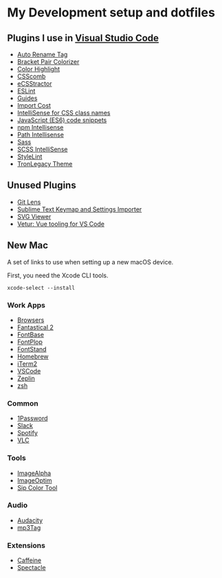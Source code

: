 # My Development setup and dotfiles

## Plugins I use in [Visual Studio Code](https://code.visualstudio.com)

-   [Auto Rename Tag](https://marketplace.visualstudio.com/items?itemName=formulahendry.auto-rename-tag)
-   [Bracket Pair Colorizer](https://marketplace.visualstudio.com/items?itemName=CoenraadS.bracket-pair-colorizer)
-   [Color Highlight](https://marketplace.visualstudio.com/items?itemName=naumovs.color-highlight)
-   [CSScomb](https://marketplace.visualstudio.com/items?itemName=mrmlnc.vscode-csscomb)
-   [eCSStractor](https://marketplace.visualstudio.com/items?itemName=kubosho.ecsstractor)
-   [ESLint](https://marketplace.visualstudio.com/items?itemName=dbaeumer.vscode-eslint)
-   [Guides](https://marketplace.visualstudio.com/items?itemName=spywhere.guides)
-   [Import Cost](https://marketplace.visualstudio.com/items?itemName=wix.vscode-import-cost)
-   [IntelliSense for CSS class names](https://marketplace.visualstudio.com/items?itemName=Zignd.html-css-class-completion)
-   [JavaScript (ES6) code snippets](https://marketplace.visualstudio.com/items?itemName=xabikos.JavaScriptSnippets)
-   [npm Intellisense](https://marketplace.visualstudio.com/items?itemName=christian-kohler.npm-intellisense)
-   [Path Intellisense](https://marketplace.visualstudio.com/items?itemName=christian-kohler.path-intellisense)
-   [Sass](https://marketplace.visualstudio.com/items?itemName=robinbentley.sass-indented)
-   [SCSS IntelliSense](https://marketplace.visualstudio.com/items?itemName=mrmlnc.vscode-scss)
-   [StyleLint](https://marketplace.visualstudio.com/items?itemName=shinnn.stylelint)
-   [TronLegacy Theme](https://marketplace.visualstudio.com/items?itemName=gerane.Theme-TronLegacy)

## Unused Plugins

-   [Git Lens](https://marketplace.visualstudio.com/items?itemName=eamodio.gitlens)
-   [Sublime Text Keymap and Settings Importer](https://marketplace.visualstudio.com/items?itemName=ms-vscode.sublime-keybindings)
-   [SVG Viewer](https://marketplace.visualstudio.com/items?itemName=cssho.vscode-svgviewer)
-   [Vetur: Vue tooling for VS Code](https://marketplace.visualstudio.com/items?itemName=octref.vetur)

## New Mac

A set of links to use when setting up a new macOS device.

First, you need the Xcode CLI tools.

```
xcode-select --install
```

### Work Apps

-   [Browsers](http://outdatedbrowser.com/en)
-   [Fantastical 2](https://flexibits.com/fantastical/download)
-   [FontBase](https://fontba.se/)
-   [FontPlop](https://github.com/matthewgonzalez/fontplop/releases)
-   [FontStand](https://fontstand.com/)
-   [Homebrew](https://brew.sh/)
-   [iTerm2](https://www.iterm2.com/)
-   [VSCode](https://code.visualstudio.com/Download)
-   [Zeplin](https://zeplin.io/)
-   [zsh](https://ohmyz.sh/)

### Common

-   [1Password](https://1password.com/downloads/)
-   [Slack](https://slack.com/intl/es/downloads/osx)
-   [Spotify](https://www.spotify.com/uk/download/other/)
-   [VLC](https://www.videolan.org/vlc/download-macosx.en-GB.html)

### Tools

-   [ImageAlpha](https://pngmini.com/)
-   [ImageOptim](https://imageoptim.com/mac)
-   [Sip Color Tool](https://sipapp.io/)

### Audio

-   [Audacity](https://www.audacityteam.org/download/mac/)
-   [mp3Tag](https://www.mp3tag.de/en/download.html)

### Extensions

-   [Caffeine](http://lightheadsw.com/caffeine/)
-   [Spectacle](https://www.spectacleapp.com/)
